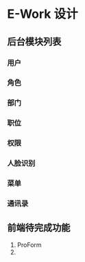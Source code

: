 # E-Work 设计

## 后台模块列表

### 用户

### 角色

### 部门

### 职位

### 权限

### 人脸识别

### 菜单

### 通讯录

## 前端待完成功能

1. ProForm
2.
